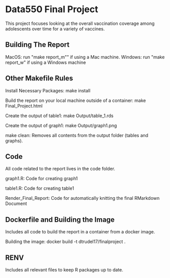 # Data550 Final Project

This project focuses looking at the overall vaccination coverage among adolescents over time for a variety of vaccines. 

## Building The Report


MacOS: run "make report_m"" if using a Mac machine.
Windows: run "make report_w" if using a Windows machine

## Other Makefile Rules

Install Necessary Packages: make install

Build the report on your local machine outside of a container: make Final_Project.html

Create the output of table1: make Output/table_1.rds

Create the output of graph1: make Output/graph1.png

make clean: Removes all contents from the output folder (tables and graphs).

## Code

All code related to the report lives in the code folder.

graph1.R: Code for creating graph1

table1.R: Code for creating table1

Render_Final_Report: Code for automatically knitting the final RMarkdown Document

## Dockerfile and Building the Image

Includes all code to build the report in a container from a docker image.

Building the image: docker build -t dtrudel17/finalproject .

## RENV

Includes all relevant files to keep R packages up to date. 



